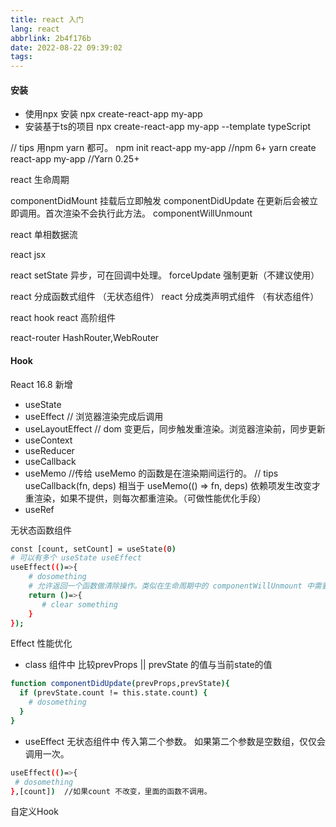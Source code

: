 ```yaml
---
title: react 入门
lang: react
abbrlink: 2b4f176b
date: 2022-08-22 09:39:02
tags:
---
```



#### 安装
+ 使用npx 安装
npx create-react-app my-app
+ 安装基于ts的项目
npx create-react-app my-app --template typeScript

 // tips 用npm yarn 都可。
npm init react-app my-app //npm 6+
yarn create react-app my-app //Yarn 0.25+


react 生命周期

componentDidMount 挂载后立即触发
componentDidUpdate 在更新后会被立即调用。首次渲染不会执行此方法。
componentWillUnmount


react 单相数据流

react jsx

react setState 异步，可在回调中处理。
forceUpdate 强制更新（不建议使用）

react 分成函数式组件 （无状态组件）
react 分成类声明式组件 （有状态组件）

react hook
react 高阶组件

react-router
HashRouter,WebRouter

#### Hook 
React 16.8 新增
+ useState
+ useEffect // 浏览器渲染完成后调用
+ useLayoutEffect // dom 变更后，同步触发重渲染。浏览器渲染前，同步更新
+ useContext 
+ useReducer
+ useCallback 
+ useMemo //传给 useMemo 的函数是在渲染期间运行的。 
 // tips useCallback(fn, deps) 相当于 useMemo(() => fn, deps)
  依赖项发生改变才重渲染，如果不提供，则每次都重渲染。（可做性能优化手段）
+ useRef 

无状态函数组件

```bash
const [count, setCount] = useState(0)
# 可以有多个 useState useEffect
useEffect(()=>{
    # dosomething
    # 允许返回一个函数做清除操作。类似在生命周期中的 componentWillUnmount 中需要做的操作。
    return ()=>{
       # clear something 
    }
});

```

Effect 性能优化
+ class 组件中 比较prevProps || prevState 的值与当前state的值
```bash
function componentDidUpdate(prevProps,prevState){
  if (prevState.count != this.state.count) {
    # dosomething
  }
}
```

+ useEffect 无状态组件中 传入第二个参数。 
如果第二个参数是空数组，仅仅会调用一次。
```bash
useEffect(()=>{
 # dosomething
},[count])  //如果count 不改变，里面的函数不调用。
```

自定义Hook

